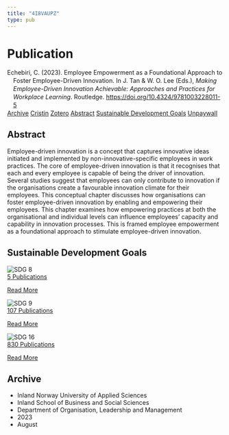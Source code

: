 ```yaml
---
title: "4I8VAUPZ"
type: pub
---
```

<h1>Publication</h1>
<article id="csl-bib-container-4I8VAUPZ" class="csl-bib-container">
  <div class="csl-bib-body" style="line-height: 1.35; padding-left: 1em; text-indent:-1em;">
  <div class="csl-entry">Echebiri, C. (2023). Employee Empowerment as a Foundational Approach to Foster Employee-Driven Innovation. In J. Tan &amp; W. O. Lee (Eds.), <i>Making Employee-Driven Innovation Achievable: Approaches and Practices for Workplace Learning</i>. Routledge. <a href="https://doi.org/10.4324/9781003228011-5">https://doi.org/10.4324/9781003228011-5</a></div>
</div>
  <div class="csl-bib-buttons">
    <a href="#taxonomy-article-4I8VAUPZ" class="csl-bib-button">Archive</a>
    <a href="https://app.cristin.no/results/show.jsf?id=2164884" alt="Cristin URL" class="csl-bib-button">Cristin</a>
    <a href="http://zotero.org/groups/5402882/items/4I8VAUPZ" alt="Zotero URL" class="csl-bib-button">Zotero</a>
    <a href="#abstract-article-4I8VAUPZ" class="csl-bib-button">Abstract</a>
    <a href="#sdg-article-4I8VAUPZ" class="csl-bib-button">Sustainable Development Goals</a>
    <a href="https://doi.org/10.4324/9781003228011-5" class="csl-bib-button">Unpaywall</a>
  </div>
  <div id="csl-bib-meta-container-4I8VAUPZ"></div>
</article>
<div id="csl-bib-meta-4I8VAUPZ" class="csl-bib-meta">
  <article id="abstract-article-4I8VAUPZ" class="abstract-article">
    <h1>Abstract</h1>
    Employee-driven innovation is a concept that captures innovative ideas initiated and implemented by non-innovative-specific employees in work practices. The core of employee-driven innovation is that it recognises that each and every employee is capable of being the driver of innovation. Several studies suggest that employees can only contribute to innovation if the organisations create a favourable innovation climate for their employees. This conceptual chapter discusses how organisations can foster employee-driven innovation by enabling and empowering their employees. This chapter examines how empowering practices at both the organisational and individual levels can influence employees’ capacity and capability in innovation processes. This is framed employee empowerment as a foundational approach to stimulate employee-driven innovation.
  </article>
  <article id="sdg-article-4I8VAUPZ" class="sdg-article">
    <h1>Sustainable Development Goals</h1>
    <div class="sdg-container"><div id="sdg8" class="sdg"> <img src="{{< params subfolder >}}images/sdg/sdg08_en.png" class="image" alt="SDG 8"> <div class="sdg-overlay"> <a href="{{< params subfolder >}}en/archive/?sdg=8#archive" class="sdg-publication-count"><span>5</span> Publications</a> <p><a href="https://sdgs.un.org/goals/goal8" class="sdg-read-more">Read More</a></p> </div> </div> <div id="sdg9" class="sdg"> <img src="{{< params subfolder >}}images/sdg/sdg09_en.png" class="image" alt="SDG 9"> <div class="sdg-overlay"> <a href="{{< params subfolder >}}en/archive/?sdg=9#archive" class="sdg-publication-count"><span>107</span> Publications</a> <p><a href="https://sdgs.un.org/goals/goal9" class="sdg-read-more">Read More</a></p> </div> </div> <div id="sdg16" class="sdg"> <img src="{{< params subfolder >}}images/sdg/sdg16_en.png" class="image" alt="SDG 16"> <div class="sdg-overlay"> <a href="{{< params subfolder >}}en/archive/?sdg=16#archive" class="sdg-publication-count"><span>830</span> Publications</a> <p><a href="https://sdgs.un.org/goals/goal16" class="sdg-read-more">Read More</a></p> </div> </div></div>
  </article>
  <article id="taxonomy-article-4I8VAUPZ" class="taxonomy-article">
    <h1>Archive</h1>
    <ul>
      <li>Inland Norway University of Applied Sciences</li>
      <li>Inland School of Business and Social Sciences</li>
      <li>Department of Organisation, Leadership and Management</li>
      <li>2023</li>
      <li>August</li>
    </ul>
  </article>
</div>
